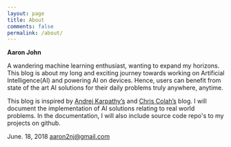 ```yaml
---
layout: page
title: About
comments: false
permalink: /about/
---
```


**Aaron John**

A wandering machine learning enthusiast, wanting to expand my horizons. This blog is about my long and exciting journey towards working on Artificial Intelligence(AI) and powering AI on devices. Hence, users can benefit from state of the art AI solutions for their daily problems truly anywhere, anytime.

This blog is inspired by [Andrej Karpathy’s](http://karpathy.github.io/) and [Chris Colah’s](http://colah.github.io/) blog. I will document the implementation of AI solutions relating to real world problems. In the documentation, I will also include source code repo's to my projects on github.

June. 18, 2018
aaron2nj@gmail.com
